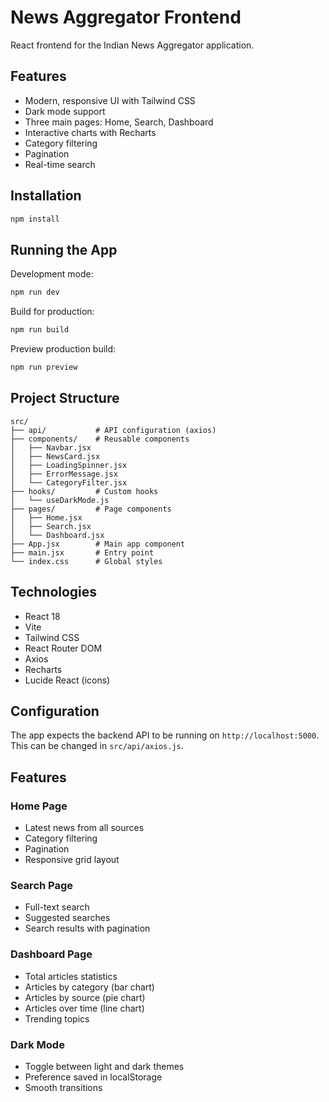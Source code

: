 # News Aggregator Frontend

React frontend for the Indian News Aggregator application.

## Features

- Modern, responsive UI with Tailwind CSS
- Dark mode support
- Three main pages: Home, Search, Dashboard
- Interactive charts with Recharts
- Category filtering
- Pagination
- Real-time search

## Installation

```bash
npm install
```

## Running the App

Development mode:
```bash
npm run dev
```

Build for production:
```bash
npm run build
```

Preview production build:
```bash
npm run preview
```

## Project Structure

```
src/
├── api/           # API configuration (axios)
├── components/    # Reusable components
│   ├── Navbar.jsx
│   ├── NewsCard.jsx
│   ├── LoadingSpinner.jsx
│   ├── ErrorMessage.jsx
│   └── CategoryFilter.jsx
├── hooks/         # Custom hooks
│   └── useDarkMode.js
├── pages/         # Page components
│   ├── Home.jsx
│   ├── Search.jsx
│   └── Dashboard.jsx
├── App.jsx        # Main app component
├── main.jsx       # Entry point
└── index.css      # Global styles
```

## Technologies

- React 18
- Vite
- Tailwind CSS
- React Router DOM
- Axios
- Recharts
- Lucide React (icons)

## Configuration

The app expects the backend API to be running on `http://localhost:5000`. This can be changed in `src/api/axios.js`.

## Features

### Home Page
- Latest news from all sources
- Category filtering
- Pagination
- Responsive grid layout

### Search Page
- Full-text search
- Suggested searches
- Search results with pagination

### Dashboard Page
- Total articles statistics
- Articles by category (bar chart)
- Articles by source (pie chart)
- Articles over time (line chart)
- Trending topics

### Dark Mode
- Toggle between light and dark themes
- Preference saved in localStorage
- Smooth transitions
